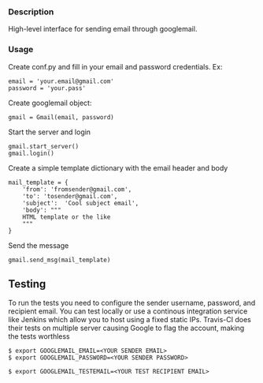 ### Description
High-level interface for sending email through googlemail.

### Usage

Create conf.py and fill in your email and password credentials. Ex:

    email = 'your.email@gmail.com'
    password = 'your.pass'   

Create googlemail object:
    
    gmail = Gmail(email, password)
    
 Start the server and login
 
    gmail.start_server()
    gmail.login()
    
 Create a simple template dictionary with the email header and body
 
    mail_template = {
        'from': 'fromsender@gmail.com',
        'to': 'tosender@gmail.com',
        'subject':  'Cool subject email',
        'body': """
        HTML template or the like
        """
    }
    
 Send the message
 
    gmail.send_msg(mail_template)

## Testing
To run the tests you need to configure the sender username, password, and recipient email. You can test locally or use a continous integration service like Jenkins
which allow you to host using a fixed static IPs. Travis-CI does their tests on multiple server causing Google to flag the account, making the tests worthless

    $ export GOOGLEMAIL_EMAIL=<YOUR SENDER EMAIL>
    $ export GOOGLEMAIL_PASSWORD=<YOUR SENDER PASSWORD>

    $ export GOOGLEMAIL_TESTEMAIL=<YOUR TEST RECIPIENT EMAIL>

